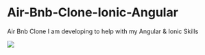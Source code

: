 # Air-Bnb-Clone-Ionic-Angular
Air Bnb Clone I am developing to help with my Angular &amp; Ionic Skills

![](Screenshots/DiscoverPage.jpg)
